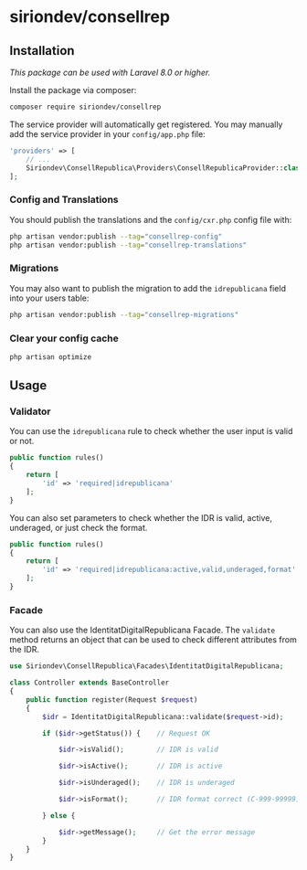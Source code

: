 # siriondev/consellrep

## Installation

_This package can be used with Laravel 8.0 or higher._

Install the package via composer:

```bash
composer require siriondev/consellrep
```

The service provider will automatically get registered. You may manually add the service provider in your `config/app.php` file:

```php
'providers' => [
    // ...
    Siriondev\ConsellRepublica\Providers\ConsellRepublicaProvider::class,
];
```

### Config and Translations

You should publish the translations and the `config/cxr.php` config file with:

```bash
php artisan vendor:publish --tag="consellrep-config"
php artisan vendor:publish --tag="consellrep-translations"
```

### Migrations

You may also want to publish the migration to add the `idrepublicana` field into your users table:

```bash
php artisan vendor:publish --tag="consellrep-migrations"
```

### Clear your config cache

```bash
php artisan optimize
```

## Usage

### Validator

You can use the `idrepublicana` rule to check whether the user input is valid or not.

```php
public function rules()
{
    return [
        'id' => 'required|idrepublicana'
    ];
}
```

You can also set parameters to check whether the IDR is valid, active, underaged, or just check the format.

```php
public function rules()
{
    return [
        'id' => 'required|idrepublicana:active,valid,underaged,format'
    ];
}
```

### Facade

You can also use the IdentitatDigitalRepublicana Facade.
The `validate` method returns an object that can be used to check different attributes from the IDR.

```php
use Siriondev\ConsellRepublica\Facades\IdentitatDigitalRepublicana;

class Controller extends BaseController
{
    public function register(Request $request)
    {
        $idr = IdentitatDigitalRepublicana::validate($request->id);

        if ($idr->getStatus()) {    // Request OK

            $idr->isValid();        // IDR is valid

            $idr->isActive();       // IDR is active

            $idr->isUnderaged();    // IDR is underaged

            $idr->isFormat();       // IDR format correct (C-999-99999)

        } else {

            $idr->getMessage();     // Get the error message
        }
    }
}
```
